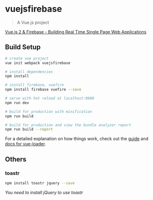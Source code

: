 # vuejsfirebase

> A Vue.js project

[Vue.js 2 & Firebase - Building Real Time Single Page Web Applications](https://www.youtube.com/watch?v=we4zuQIXmnw)

## Build Setup

``` bash
# create vue project
vue init webpack vuejsfirebase

# install dependencies
npm install

# install firebase, vuefire
npm install firebase vuefire --save

# serve with hot reload at localhost:8080
npm run dev

# build for production with minification
npm run build

# build for production and view the bundle analyzer report
npm run build --report
```

For a detailed explanation on how things work, check out the [guide](http://vuejs-templates.github.io/webpack/) and [docs for vue-loader](http://vuejs.github.io/vue-loader).

## Others

### toastr
```bash
npm install toastr jquery --save
```
_You need to install jQuery to use toastr_
